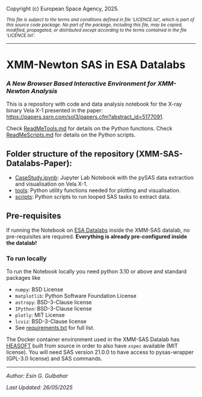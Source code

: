 Copyright (c) European Space Agency, 2025.

<small><em>This file is subject to the terms and conditions defined in file 'LICENCE.txt', which is part of this source code package. No part of the package, including this file, may be copied, modified, propagated, or distributed except according to the terms contained in the file ‘LICENCE.txt’.</em></small>
***

# XMM-Newton SAS in ESA Datalabs
### *A New Browser Based Interactive Environment for XMM-Newton Analysis*

This is a repository with code and data analysis notebook for the X-ray binary Vela X-1 presented in the paper: https://papers.ssrn.com/sol3/papers.cfm?abstract_id=5177091.

Check [ReadMeTools.md](ReadMeTools.md) for details on the Python functions.
Check [ReadMeScripts.md](ReadMeScripts.md) for details on the Python scripts.

## Folder structure of the repository (XMM-SAS-Datalabs-Paper):

* [CaseStudy.ipynb](CaseStudy.ipynb): Jupyter Lab Notebook with the pySAS data extraction and visualisation on Vela X-1.
* [tools](tools): Python utility functions needed for plotting and visualisation.
* [scripts](scripts): Python scripts to run looped SAS tasks to extract data.

## Pre-requisites
If running the Notebook on [ESA Datalabs](https://datalabs.esa.int/) inside the XMM-SAS datalab, no pre-requisites are required. **Everything is already pre-configured inside the datalab!**

### To run locally
To run the Notebook locally you need python 3.10 or above and standard packages like
* `numpy`: BSD License
* `matplotlib`: Python Software Foundation License
* `astropy`: BSD-3-Clause license
* `IPython`: BSD-3-Clause license
* `plotly`: MIT License
* `lcviz`: BSD-3-Clause license
* See [requirements.txt](requirements.txt) for full list.

The Docker container environment used in the XMM-SAS Datalab has [HEASOFT](https://heasarc.gsfc.nasa.gov/lheasoft/) built from source in order to also have `xspec` available (MIT license). You will need SAS version 21.0.0 to have access to pysas-wrapper (GPL-3.0 license) and SAS commands.

---

*Author: Esin G. Gulbahar*

*Last Updated: 26/05/2025*
